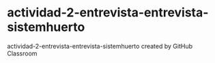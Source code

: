 # actividad-2-entrevista-entrevista-sistemhuerto
actividad-2-entrevista-entrevista-sistemhuerto created by GitHub Classroom
